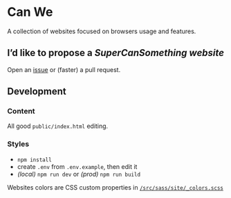 # Can We

A collection of websites focused on browsers usage and features.

## I’d like to propose a _SuperCanSomething website_

Open an [issue](https://github.com/meduzen/canwe/issues) or (faster) a pull request.

## Development

### Content

All good `public/index.html` editing.

### Styles

- `npm install`
- create `.env` from `.env.example`, then edit it
- _(local)_ `npm run dev` or _(prod)_ `npm run build`

Websites colors are CSS custom properties in [`/src/sass/site/_colors.scss`](/src/sass/site/_colors.scss)
